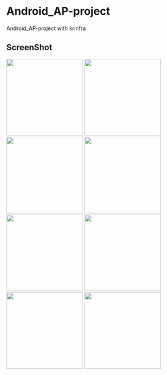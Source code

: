 # Android_AP-project
Android_AP-project with krinfra

ScreenShot
----------

<div>
<img width="200" src="https://user-images.githubusercontent.com/37185394/52929543-26246900-3388-11e9-98e1-916c7d99411f.PNG"/>
<img width="200" src="https://user-images.githubusercontent.com/37185394/52929544-26bcff80-3388-11e9-811b-5f81259fa0c7.PNG"/>
<img width="200" src="https://user-images.githubusercontent.com/37185394/52929545-26bcff80-3388-11e9-94ac-746500fd48d5.PNG"/>
<img width="200" src="https://user-images.githubusercontent.com/37185394/52929537-258bd280-3388-11e9-8d1a-7ae47cba8723.PNG"/>
<img width="200" src="https://user-images.githubusercontent.com/37185394/52929538-258bd280-3388-11e9-915b-d03938df1532.PNG"/>
<img width="200" src="https://user-images.githubusercontent.com/37185394/52929539-26246900-3388-11e9-999c-60f934e9494b.PNG"/>
<img width="200" src="https://user-images.githubusercontent.com/37185394/52929540-26246900-3388-11e9-9971-262363231b18.PNG"/>
<img width="200" src="https://user-images.githubusercontent.com/37185394/52929542-26246900-3388-11e9-9ed8-ff86b5bb0c48.PNG"/>
</div>
